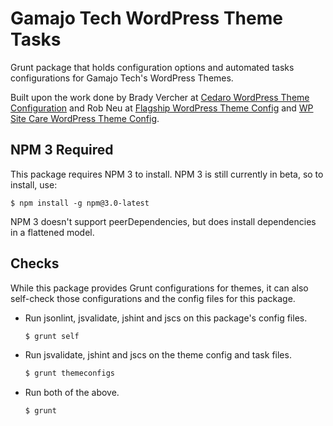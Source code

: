 # Gamajo Tech WordPress Theme Tasks

Grunt package that holds configuration options and automated tasks configurations for Gamajo Tech's WordPress Themes.

Built upon the work done by Brady Vercher at [Cedaro WordPress Theme Configuration](https://github.com/cedaro/cedaro-wp-theme-config) and Rob Neu at [Flagship WordPress Theme Config](https://github.com/FlagshipWP/flagship-wp-theme-config) and [WP Site Care WordPress Theme Config](https://github.com/wpsitecare/sitecare-theme-config).

## NPM 3 Required

This package requires NPM 3 to install. NPM 3 is still currently in beta, so to install, use:

```
$ npm install -g npm@3.0-latest
```

NPM 3 doesn't support peerDependencies, but does install dependencies in a flattened model.

## Checks

While this package provides Grunt configurations for themes, it can also self-check those configurations and the config files for this package.

* Run jsonlint, jsvalidate, jshint and jscs on this package's config files.

    ```sh
    $ grunt self
    ```

* Run jsvalidate, jshint and jscs on the theme config and task files.

    ```sh
    $ grunt themeconfigs
    ```

* Run both of the above.
    ```sh
    $ grunt
    ```
